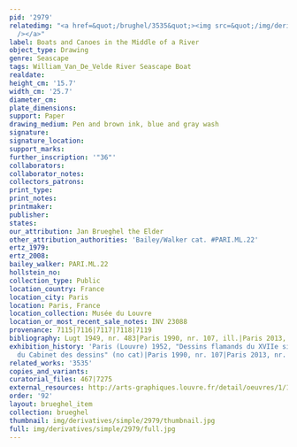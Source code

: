 ```yaml
---
pid: '2979'
relatedimg: "<a href=&quot;/brughel/3535&quot;><img src=&quot;/img/derivatives/simple/3535/thumbnail.jpg&quot;
  /></a>"
label: Boats and Canoes in the Middle of a River
object_type: Drawing
genre: Seascape
tags: William_Van_De_Velde River Seascape Boat
realdate: 
height_cm: '15.7'
width_cm: '25.7'
diameter_cm: 
plate_dimensions: 
support: Paper
drawing_medium: Pen and brown ink, blue and gray wash
signature: 
signature_location: 
support_marks: 
further_inscription: '"36"'
collaborators: 
collaborator_notes: 
collectors_patrons: 
print_type: 
print_notes: 
printmaker: 
publisher: 
states: 
our_attribution: Jan Brueghel the Elder
other_attribution_authorities: 'Bailey/Walker cat. #PARI.ML.22'
ertz_1979: 
ertz_2008: 
bailey_walker: PARI.ML.22
hollstein_no: 
collection_type: Public
location_country: France
location_city: Paris
location: Paris, France
location_collection: Musée du Louvre
location_or_most_recent_sale_notes: INV 23088
provenance: 7115|7116|7117|7118|7119
bibliography: Lugt 1949, nr. 483|Paris 1990, nr. 107, ill.|Paris 2013, nr. 42, ill.
exhibition_history: 'Paris (Louvre) 1952, "Dessins flamands du XVIIe siècle: IIe exposition
  du Cabinet des dessins" (no cat)|Paris 1990, nr. 107|Paris 2013, nr. 42'
related_works: '3535'
copies_and_variants: 
curatorial_files: 467|7275
external_resources: http://arts-graphiques.louvre.fr/detail/oeuvres/1/107967-Barques-et-canots-au-milieu-dun-fleuve
order: '92'
layout: brueghel_item
collection: brueghel
thumbnail: img/derivatives/simple/2979/thumbnail.jpg
full: img/derivatives/simple/2979/full.jpg
---
```

